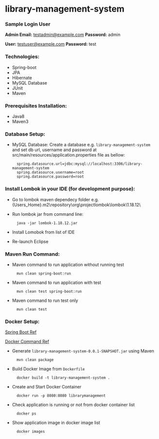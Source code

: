 # library-management-system

### Sample Login User

**Admin Email:** testadmin@example.com    **Password:** admin

**User:** testuser@example.com    **Password:** test


### Technologies:

- Spring-boot
- JPA
- Hibernate
- MySQL Database
- JUnit
- Maven


### Prerequisites Installation:

- Java8
- Maven3

### Database Setup:
- MySQL Database: Create a database e.g. `library-management-system` and set db url, username and password at src/main/resources/application.properties file as bellow:
		
		spring.datasource.url=jdbc:mysql://localhost:3306/library-management-system
		spring.datasource.username=root
		spring.datasource.password=root

### Install Lombok in your IDE (for development purpose):
- Go to lombok maven dependecy folder e.g. {Users_Home}\.m2\repository\org\projectlombok\lombok\1.18.12\
- Run lombok jar from command line: 
		
		java -jar lombok-1.18.12.jar
		 
- Install Lomobok from list of IDE
- Re-launch Eclipse

### Maven Run Command:

- Maven command to run application without running test

		mvn clean spring-boot:run

- Maven command to run application with test

		mvn clean test spring-boot:run

- Maven command to run test only

		mvn clean test


### Docker Setup:
		
[Spring Boot Ref](https://spring.io/guides/gs/spring-boot-docker/)

[Docker Command Ref](https://docs.docker.com/engine/reference/commandline/docker/)

- Generate `library-management-system-0.0.1-SNAPSHOT.jar` using Maven

		mvn clean package

- Build Docker Image from `Dockerfile`

		docker build -t library-management-system .

- Create and Start Docker Container

		docker run -p 8080:8080 librarymanagement
		
- Check application is running or not from docker container list
		
		docker ps

- Show application image in docker image list
	
		docker images



